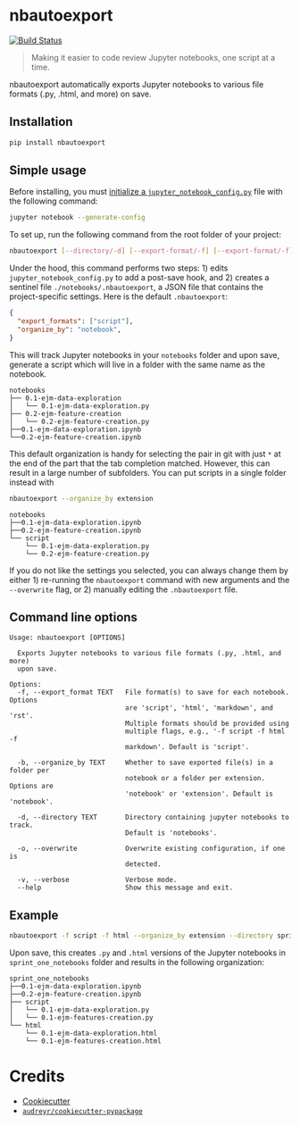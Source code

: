 # nbautoexport

[![Build Status](https://dev.azure.com/drivendataco/nbautoexport/_apis/build/status/drivendataorg.nbautoexport?branchName=master)](https://dev.azure.com/drivendataco/nbautoexport/_build/latest?definitionId=1&branchName=master)

> Making it easier to code review Jupyter notebooks, one script at a time.

nbautoexport automatically exports Jupyter notebooks to various file formats (.py, .html, and more) on save.

## Installation

```bash
pip install nbautoexport
```

## Simple usage

Before installing, you must [initialize a `jupyter_notebook_config.py`](https://jupyter-notebook.readthedocs.io/en/stable/config.html) file with the following command:

```bash
jupyter notebook --generate-config
```

To set up, run the following command from the root folder of your project:

```bash
nbautoexport [--directory/-d] [--export-format/-f] [--export-format/-f] [--organize-by/-b] [--overwrite/-o] [--verbose/-v]
```

Under the hood, this command performs two steps: 1) edits `jupyter_notebook_config.py` to add a post-save hook, and 2) creates a sentinel file `./notebooks/.nbautoexport`, a JSON file that contains the project-specific settings. Here is the default `.nbautoexport`:

```json
{
  "export_formats": ["script"],
  "organize_by": "notebook",
}
```

This will track Jupyter notebooks in your `notebooks` folder and upon save, generate a script which will live in a folder with the same name as the notebook.

```
notebooks
├── 0.1-ejm-data-exploration
│   └── 0.1-ejm-data-exploration.py
├── 0.2-ejm-feature-creation
│   └── 0.2-ejm-feature-creation.py
├──0.1-ejm-data-exploration.ipynb
└──0.2-ejm-feature-creation.ipynb
```

This default organization is handy for selecting the pair in git with just `*` at the end of the part that the tab completion matched. However, this can result in a large number of subfolders. You can put scripts in a single folder instead with

```bash
nbautoexport --organize_by extension
```

```
notebooks
├──0.1-ejm-data-exploration.ipynb
├──0.2-ejm-feature-creation.ipynb
└── script
    └── 0.1-ejm-data-exploration.py
    └── 0.2-ejm-feature-creation.py
```

If you do not like the settings you selected, you can always change them by either 1) re-running the `nbautoexport` command with new arguments and the `--overwrite` flag, or 2) manually editing the `.nbautoexport` file.

## Command line options

```
Usage: nbautoexport [OPTIONS]

  Exports Jupyter notebooks to various file formats (.py, .html, and more)
  upon save.

Options:
  -f, --export_format TEXT   File format(s) to save for each notebook. Options
                             are 'script', 'html', 'markdown', and 'rst'.
                             Multiple formats should be provided using
                             multiple flags, e.g., '-f script -f html -f
                             markdown'. Default is 'script'.

  -b, --organize_by TEXT     Whether to save exported file(s) in a folder per
                             notebook or a folder per extension. Options are
                             'notebook' or 'extension'. Default is 'notebook'.

  -d, --directory TEXT       Directory containing jupyter notebooks to track.
                             Default is 'notebooks'.

  -o, --overwrite            Overwrite existing configuration, if one is
                             detected.

  -v, --verbose              Verbose mode.
  --help                     Show this message and exit.
```

## Example

```bash
nbautoexport -f script -f html --organize_by extension --directory sprint_one_notebooks
```

Upon save, this creates `.py` and `.html` versions of the Jupyter notebooks in `sprint_one_notebooks` folder and results in the following organization:

```
sprint_one_notebooks
├──0.1-ejm-data-exploration.ipynb
├──0.2-ejm-feature-creation.ipynb
├── script
│   └── 0.1-ejm-data-exploration.py
│   └── 0.1-ejm-features-creation.py
└── html
    └── 0.1-ejm-data-exploration.html
    └── 0.1-ejm-features-creation.html
```


# Credits

- [Cookiecutter](https://github.com/audreyr/cookiecutter)
- [`audreyr/cookiecutter-pypackage`](https://github.com/audreyr/cookiecutter-pypackage)

